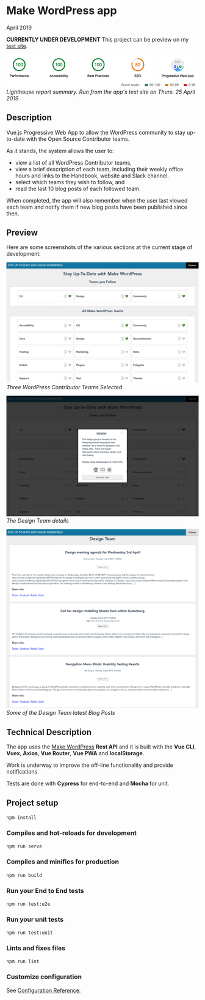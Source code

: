 # Make WordPress app

April 2019

**CURRENTLY UNDER DEVELOPMENT**
This project can be preview on my [test site](https://wip.carmemias.com/mkwp/#/).

![Lighthouse report summary](./img/4.lighthouse-report-summary.png)
_Lighthouse report summary. Run from the app's test site on Thurs. 25 April 2019_

## Description

Vue.js Progressive Web App to allow the WordPress community to stay up-to-date with the Open Source Contributor teams.

As it stands, the system allows the user to:
* view a list of all WordPress Contributor teams,
* view a brief description of each team, including their weekly office hours and links to the Handbook, website and Slack channel.
* select which teams they wish to follow, and
* read the last 10 blog posts of each followed team.

When completed, the app will also remember when the user last viewed each team and notify them if new blog posts have been published since then.


## Preview

Here are some screenshots of the various sections at the current stage of development:

![Three Teams Selected](./img/1.ChooseTeams.png)
_Three WordPress Contributor Teams Selected_

![The Design Team details](./img/2.TeamSummaryModal.png)
_The Design Team details_

![Some of the Design Team latest Blog Posts](./img/3.TeamPostsPage.png)
_Some of the Design Team latest Blog Posts_


## Technical Description

The app uses the [Make WordPress](https://make.wordpress.org) **Rest API** and it is built with the **Vue CLI**, **Vuex**, **Axios**, **Vue Router**, **Vue PWA** and **localStorage**.

Work is underway to improve the off-line functionality and provide notifications.

Tests are done with **Cypress** for end-to-end and **Mocha** for unit.

## Project setup

```
npm install
```

### Compiles and hot-reloads for development
```
npm run serve
```

### Compiles and minifies for production
```
npm run build
```

### Run your End to End tests
```
npm run test:e2e
```

### Run your unit tests
```
npm run test:unit
```

### Lints and fixes files
```
npm run lint
```

### Customize configuration
See [Configuration Reference](https://cli.vuejs.org/config/).
